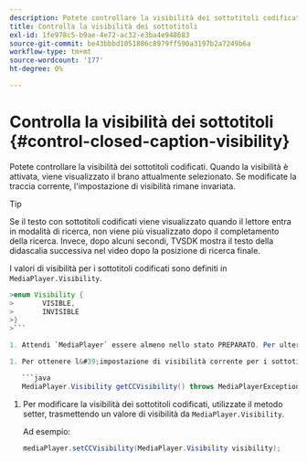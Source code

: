```yaml
---
description: Potete controllare la visibilità dei sottotitoli codificati. Quando la visibilità è attivata, viene visualizzato il brano attualmente selezionato. Se modificate la traccia corrente, l'impostazione di visibilità rimane invariata.
title: Controlla la visibilità dei sottotitoli
exl-id: 1fe978c5-b9ae-4e72-ac32-e3ba4e948683
source-git-commit: be43bbbd1051886c8979ff590a3197b2a7249b6a
workflow-type: tm+mt
source-wordcount: '177'
ht-degree: 0%

---
```


# Controlla la visibilità dei sottotitoli {#control-closed-caption-visibility}

Potete controllare la visibilità dei sottotitoli codificati. Quando la visibilità è attivata, viene visualizzato il brano attualmente selezionato. Se modificate la traccia corrente, l&#39;impostazione di visibilità rimane invariata.

>[!TIP]
>
>Se il testo con sottotitoli codificati viene visualizzato quando il lettore entra in modalità di ricerca, non viene più visualizzato dopo il completamento della ricerca. Invece, dopo alcuni secondi, TVSDK mostra il testo della didascalia successiva nel video dopo la posizione di ricerca finale.
>
>I valori di visibilità per i sottotitoli codificati sono definiti in `MediaPlayer.Visibility`.
>
>
```java
>enum Visibility {  
>       VISIBLE,  
>       INVISIBLE 
>}
>```

1. Attendi `MediaPlayer` essere almeno nello stato PREPARATO. Per ulteriori informazioni, consulta [In attesa di uno stato valido](../../../../tvsdk-3x-android-prog/android-3x-content-playback-options-android2/ui-configure/android-3x-ui-state-prepared-wait-for.md).

1. Per ottenere l&#39;impostazione di visibilità corrente per i sottotitoli, utilizzare il metodo getter in `MediaPlayer`, che restituisce un valore di visibilità.

   ```java
   MediaPlayer.Visibility getCCVisibility() throws MediaPlayerException;
   ```

1. Per modificare la visibilità dei sottotitoli codificati, utilizzate il metodo setter, trasmettendo un valore di visibilità da `MediaPlayer.Visibility`.

   Ad esempio:

   ```java
   mediaPlayer.setCCVisibility(MediaPlayer.Visibility visibility);
   ```
